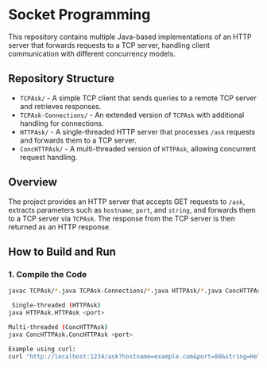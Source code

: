 # Socket Programming  

This repository contains multiple Java-based implementations of an HTTP server that forwards requests to a TCP server, handling client communication with different concurrency models.  

## Repository Structure  

- `TCPAsk/` - A simple TCP client that sends queries to a remote TCP server and retrieves responses.  
- `TCPAsk-Connections/` - An extended version of `TCPAsk` with additional handling for connections.  
- `HTTPAsk/` - A single-threaded HTTP server that processes `/ask` requests and forwards them to a TCP server.  
- `ConcHTTPAsk/` - A multi-threaded version of `HTTPAsk`, allowing concurrent request handling.  

## Overview  

The project provides an HTTP server that accepts GET requests to `/ask`, extracts parameters such as `hostname`, `port`, and `string`, and forwards them to a TCP server via `TCPAsk`. The response from the TCP server is then returned as an HTTP response.  

## How to Build and Run  

### 1. Compile the Code  
```sh
javac TCPAsk/*.java TCPAsk-Connections/*.java HTTPAsk/*.java ConcHTTPAsk/*.java

 Single-threaded (HTTPAsk)
java HTTPAsk.HTTPAsk <port>

Multi-threaded (ConcHTTPAsk)
java ConcHTTPAsk.ConcHTTPAsk <port>

Example using curl:
curl "http://localhost:1234/ask?hostname=example.com&port=80&string=Hello&timeout=2000&limit=5000&shutdown=true"
